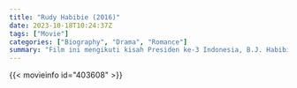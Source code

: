 ```yaml
---
title: "Rudy Habibie (2016)"
date: 2023-10-18T10:24:37Z
tags: ["Movie"]
categories: ["Biography", "Drama", "Romance"]
summary: "Film ini mengikuti kisah Presiden ke-3 Indonesia, B.J. Habibie, masa mudanya semasa kuliah di Jerman, perjuangannya sebagai mahasiswa, dan kehidupan cintanya sebelum akhirnya berkencan dengan Ainun."
---
```



  <mux-player stream-type="on-demand"
  src="https://kp3d-my.sharepoint.com/personal/ryoo_kp3d_onmicrosoft_com/_layouts/15/download.aspx?share=EVJkDSoIaehElQ5iOwQE3qQBnT94tiyJa_GFowhrZG0b0g" prefer-playback="mse" controls>
 
  </mux-player>
  

{{< movieinfo id="403608" >}}

  <script src="https://cdn.jsdelivr.net/npm/@mux/mux-player"></script>
  
   <script type="application/ld+json">
 {
  "@context": "https://schema.org/",
  "@type": "VideoObject",
  "name": "Rudy Habibie (2016)",
  "contentUrl": "https://stream.mux.com/98CUxWXUPqISbqov72mIx00c009XorKIYAItmnoW6yslw.m3u8",
  "thumbnailUrl": "https://www.themoviedb.org/t/p/original/lbcGbLquj0RhCHpNxaZzNDpYSdY.jpg?width=314&fit_mode=preserve&time=25",
  "uploadDate": "2023-10-18T10:24:37Z",
}

</script>